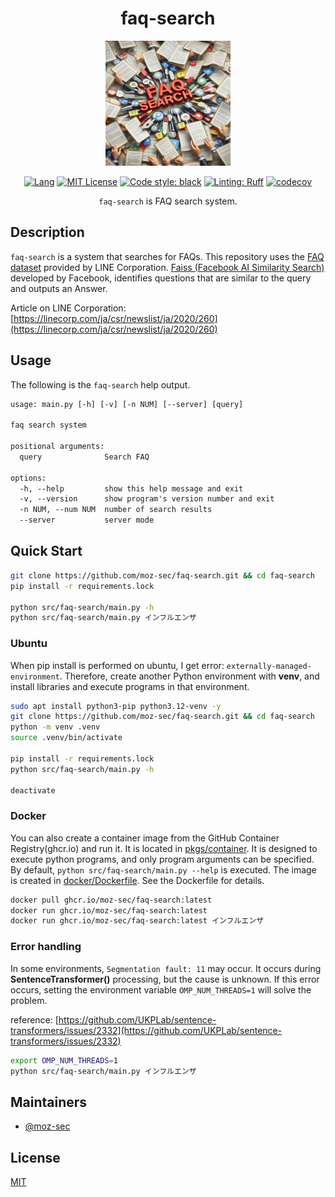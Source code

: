 <div align="center">

# faq-search

<img src="https://github.com/moz-sec/faq-search/blob/main/img/faq_search_top_icon.png" width="200">

[![Lang](https://img.shields.io/badge/python-3.10.14+-yellow.svg?logo=python)](https://www.python.org/)
[![MIT License](https://img.shields.io/badge/License-MIT-green.svg)](https://choosealicense.com/licenses/mit/)
[![Code style: black](https://img.shields.io/badge/code%20style-black-000000.svg)](https://github.com/psf/black)
[![Linting: Ruff](https://img.shields.io/endpoint?url=https://raw.githubusercontent.com/charliermarsh/ruff/main/assets/badge/v2.json)](https://github.com/astral-sh/ruff)
[![codecov](https://codecov.io/github/moz-sec/faq-search/graph/badge.svg?token=EQ7ZLCE2IH)](https://codecov.io/github/moz-sec/faq-search)

`faq-search` is FAQ search system.

</div>

## Description

`faq-search` is a system that searches for FAQs.
This repository uses the [FAQ dataset](https://d.line-scdn.net/stf/linecorp/ja/csr/dataset_.zip) provided by LINE Corporation.
[Faiss (Facebook AI Similarity Search)](https://engineering.fb.com/2017/03/29/data-infrastructure/faiss-a-library-for-efficient-similarity-search/) developed by Facebook, identifies questions that are similar to the query and outputs an Answer.

Article on LINE Corporation: [https://linecorp.com/ja/csr/newslist/ja/2020/260](https://linecorp.com/ja/csr/newslist/ja/2020/260)

## Usage

The following is the `faq-search` help output.

```txt
usage: main.py [-h] [-v] [-n NUM] [--server] [query]

faq search system

positional arguments:
  query              Search FAQ

options:
  -h, --help         show this help message and exit
  -v, --version      show program's version number and exit
  -n NUM, --num NUM  number of search results
  --server           server mode
```

## Quick Start

```bash
git clone https://github.com/moz-sec/faq-search.git && cd faq-search
pip install -r requirements.lock

python src/faq-search/main.py -h
python src/faq-search/main.py インフルエンザ
```

### Ubuntu

When pip install is performed on ubuntu, I get error: `externally-managed-environment`.
Therefore, create another Python environment with **venv**, and install libraries and execute programs in that environment.

```bash
sudo apt install python3-pip python3.12-venv -y
git clone https://github.com/moz-sec/faq-search.git && cd faq-search
python -m venv .venv
source .venv/bin/activate

pip install -r requirements.lock
python src/faq-search/main.py -h

deactivate
```

### Docker

You can also create a container image from the GitHub Container Registry(ghcr.io) and run it.
It is located in [pkgs/container](https://github.com/moz-sec/faq-search/pkgs/container/faq-search/251107998?tag=latest).
It is designed to execute python programs, and only program arguments can be specified.
By default, `python src/faq-search/main.py --help` is executed.
The image is created in [docker/Dockerfile](https://github.com/moz-sec/faq-search/blob/main/docker/Dockerfile).
See the Dockerfile for details.

```bash
docker pull ghcr.io/moz-sec/faq-search:latest
docker run ghcr.io/moz-sec/faq-search:latest
docker run ghcr.io/moz-sec/faq-search:latest インフルエンザ
```

### Error handling

In some environments, `Segmentation fault: 11` may occur.
It occurs during **SentenceTransformer()** processing, but the cause is unknown.
If this error occurs, setting the environment variable `OMP_NUM_THREADS=1` will solve the problem.

reference: [https://github.com/UKPLab/sentence-transformers/issues/2332](https://github.com/UKPLab/sentence-transformers/issues/2332)

```bash
export OMP_NUM_THREADS=1
python src/faq-search/main.py インフルエンザ
```

## Maintainers

- [@moz-sec](https://github.com/moz-sec)

## License

[MIT](https://github.com/moz-sec/faq-search/blob/main/LICENSE)
